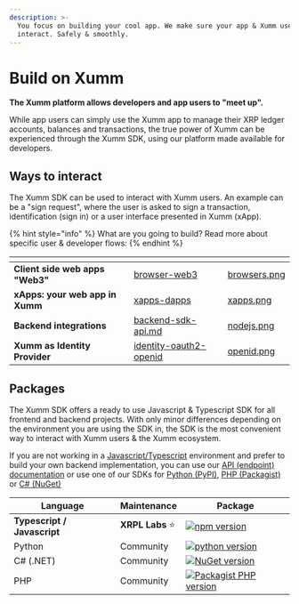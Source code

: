 ```yaml
---
description: >-
  You focus on building your cool app. We make sure your app & Xumm users can
  interact. Safely & smoothly.
---
```


# Build on Xumm

**The Xumm platform allows developers and app users to "meet up".**

While app users can simply use the Xumm app to manage their XRP ledger accounts, balances and transactions, the true power of Xumm can be experienced through the Xumm SDK, using our platform made available for developers.

## Ways to interact

The Xumm SDK can be used to interact with Xumm users. An example can be a "sign request", where the user is asked to sign a transaction, identification (sign in) or a user interface presented in Xumm (xApp).

{% hint style="info" %}
What are you going to build? Read more about specific user & developer flows:
{% endhint %}

<table data-column-title-hidden data-view="cards"><thead><tr><th></th><th data-hidden data-card-target data-type="content-ref"></th><th data-hidden data-card-cover data-type="files"></th></tr></thead><tbody><tr><td><strong>Client side web apps "Web3"</strong></td><td><a href="environments/browser-web3/">browser-web3</a></td><td><a href=".gitbook/assets/browsers.png">browsers.png</a></td></tr><tr><td><strong>xApps: your web app in Xumm</strong></td><td><a href="environments/xapps-dapps/">xapps-dapps</a></td><td><a href=".gitbook/assets/xapps.png">xapps.png</a></td></tr><tr><td><strong>Backend integrations</strong></td><td><a href="environments/backend-sdk-api.md">backend-sdk-api.md</a></td><td><a href=".gitbook/assets/nodejs.png">nodejs.png</a></td></tr><tr><td><strong>Xumm as Identity Provider</strong></td><td><a href="environments/identity-oauth2-openid/">identity-oauth2-openid</a></td><td><a href=".gitbook/assets/openid.png">openid.png</a></td></tr></tbody></table>

## Packages

The Xumm SDK offers a ready to use Javascript & Typescript SDK for all frontend and backend projects. With only minor differences depending on the environment you are using the SDK in, the SDK is the most convenient way to interact with Xumm users & the Xumm ecosystem.

If you are not working in a [Javascript/Typescript](https://www.npmjs.com/package/xumm) environment and prefer to build your own backend implementation, you can use our [API (endpoint) documentation](https://xumm.readme.io/v1.0/reference/post-payload) or use one of our SDKs for [Python (PyPI)](https://pypi.org/project/xumm-sdk-py/), [PHP (Packagist)](https://packagist.org/packages/xrpl/xumm-sdk-php) or [C# (NuGet)](https://www.nuget.org/packages/XUMM.NET.SDK)

| Language                    | Maintenance     | Package                                                                                                                        |
| --------------------------- | --------------- | ------------------------------------------------------------------------------------------------------------------------------ |
| **Typescript / Javascript** | **XRPL Labs** ⭐ | [![npm version](https://badge.fury.io/js/xumm-sdk.svg)](https://www.npmjs.com/xumm-sdk)                                        |
| Python                      | Community       | [![python version](https://badge.fury.io/py/xumm-sdk-py.svg)](https://pypi.org/project/xumm-sdk-py/)                           |
| C# (.NET)                   | Community       | [![NuGet version](https://badge.fury.io/nu/XUMM.NET.SDK.svg)](https://badge.fury.io/nu/XUMM.NET.SDK)                           |
| PHP                         | Community       | [![Packagist PHP version](https://badgen.net/badge/PHP%20Package/8.1/green)](https://packagist.org/packages/xrpl/xumm-sdk-php) |

